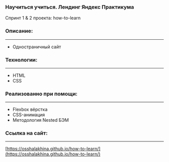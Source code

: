 ### Научиться учиться. Лендинг Яндекс Практикума
Спринт 1 & 2 проекта: how-to-learn

### Описание:
______
* Одностраничный сайт

### Технологии:
______
* HTML
* CSS

### Реализованно при помощи:
______
* Flexbox вёрстка
* CSS-анимация
* Методология Nested БЭМ

### Ссылка на сайт:
______
[https://osshalakhina.github.io/how-to-learn/](https://osshalakhina.github.io/how-to-learn/)

